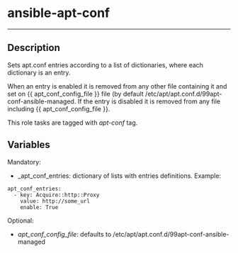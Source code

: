 # ansible-apt-conf
* * *

## Description

Sets apt.conf entries according to a list of dictionaries, where each dictionary is an entry.

When an entry is enabled it is removed from any other file containing it and set on {{ apt_conf_config_file }} file (by default /etc/apt/apt.conf.d/99apt-conf-ansible-managed. If the entry is disabled it is removed from any file including {{ apt_conf_config_file }}.

This role tasks are tagged with _apt-conf_ tag.

## Variables

Mandatory:
- _apt_conf_entries: dictionary of lists with entries definitions. Example:
```
apt_conf_entries:
  - key: Acquire::http::Proxy
    value: http://some_url
    enable: True
```

Optional:
- _apt_conf_config_file_: defaults to /etc/apt/apt.conf.d/99apt-conf-ansible-managed
